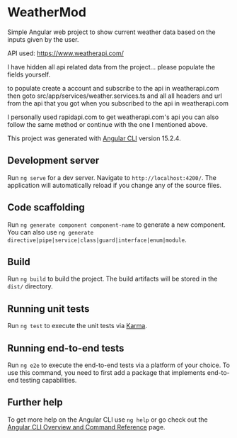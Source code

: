 # WeatherMod

Simple Angular web project to show current weather data based on the inputs given by the user.

API used: https://www.weatherapi.com/

I have hidden all api related data from the project... please populate the fields yourself.

to populate create a account and subscribe to the api in weatherapi.com
then goto src/app/services/weather.services.ts and all all headers and url from the api that you got when you subscribed to the api in weatherapi.com

I personally used rapidapi.com to get weatherapi.com's api you can also follow the same method or continue with the one I mentioned above.

This project was generated with [Angular CLI](https://github.com/angular/angular-cli) version 15.2.4.

## Development server

Run `ng serve` for a dev server. Navigate to `http://localhost:4200/`. The application will automatically reload if you change any of the source files.

## Code scaffolding

Run `ng generate component component-name` to generate a new component. You can also use `ng generate directive|pipe|service|class|guard|interface|enum|module`.

## Build

Run `ng build` to build the project. The build artifacts will be stored in the `dist/` directory.

## Running unit tests

Run `ng test` to execute the unit tests via [Karma](https://karma-runner.github.io).

## Running end-to-end tests

Run `ng e2e` to execute the end-to-end tests via a platform of your choice. To use this command, you need to first add a package that implements end-to-end testing capabilities.

## Further help

To get more help on the Angular CLI use `ng help` or go check out the [Angular CLI Overview and Command Reference](https://angular.io/cli) page.
